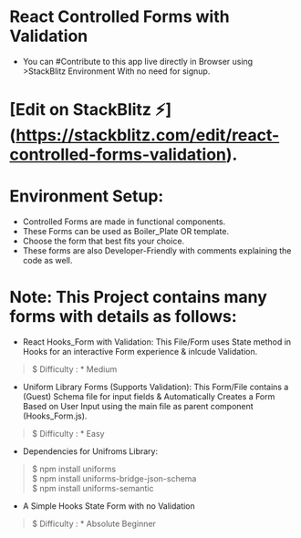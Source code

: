 # React Controlled Forms with Validation

* You can   #Contribute  to this app live directly in Browser using >StackBlitz Environment With no need for signup.
# [Edit on StackBlitz ⚡️] (https://stackblitz.com/edit/react-controlled-forms-validation).

# Environment Setup:
* Controlled Forms are made in functional components.
* These Forms can be used as Boiler_Plate OR template.
* Choose the form that best fits your choice.
* These forms are also Developer-Friendly with comments explaining the code as well.



# Note: This Project contains many forms with details as follows:
* React Hooks_Form with Validation: This File/Form uses State method in Hooks for an interactive Form experience & inlcude Validation.
> $ Difficulty : * Medium   
     
* Uniform Library Forms (Supports Validation):  This Form/File contains a (Guest) Schema file for input fields & Automatically Creates a Form Based on User Input using the main file as parent component (Hooks_Form.js).
> $ Difficulty : * Easy
       
* Dependencies for Unifroms Library:
> $ npm install uniforms   
> $ npm install uniforms-bridge-json-schema  
> $ npm install uniforms-semantic   

* A Simple Hooks State Form with no Validation 
> $ Difficulty : * Absolute Beginner


